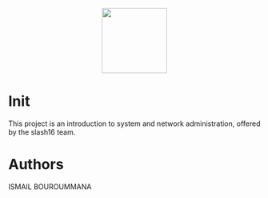 <p align="center">
    <img src="https://i.imgur.com/jm1e5Hk.jpg" height="130">
</p>

# Init 

 This project is an introduction to system and network administration, offered by the slash16 team.

# Authors
ISMAIL BOUROUMMANA 
